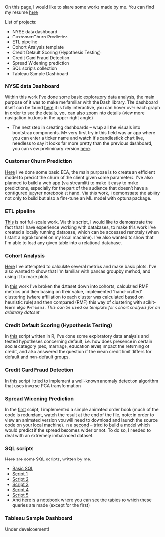 On this page, I would like to share some works made by me. You can find my resume [here](https://spb.hh.ru/resume/03d9e35dff096d7a650039ed1f4e4e39726f7a?hhtmFrom=account_login)

List of projects:

- NYSE data dashboard
- Customer Churn Prediction
- ETL pipeline
- Cohort Analysis template
- Credit Default Scoring (Hypothesis Testing)
- Credit Card Fraud Detection
- Spread Widening prediction
- SQL scripts collection
- Tableau Sample Dashboard

### NYSE data Dashboard

Within this work I've done some basic exploratory data analysis, the main purpose of it was to make me familiar with the Dash library. The dashboard itself can be found [here](https://nyse-data.herokuapp.com/) it is fully interactive, you can hover over each graph in order to see the details, you can also zoom into details (view more navigation buttons in the upper right angle)

- The next step in creating dashboards – wrap all the visuals into bootstrap components. My very first try in this field was an app where you can enter a ticker name and watch it's candlestick chart live, needless to say it looks far more pretty than the previous dashboard, you can view preliminary version [here](https://yukontaf-stock-plot.herokuapp.com/).

### Customer Churn Prediction

[Here](churnAnalysis.html) I've done some basic EDA, the main purpose is to create an efficient model to predict the churn of the client given some parameters. I've also planned to build a web app (via streamlit) to make it easy to make predictions, especially for the part of the audience that doesn't have a configured jupyter notebook at hand. Via this work, I demonstrate the ability not only to build but also a fine-tune an ML model with optuna package.

### ETL pipeline

[This](etl.html) is not full-scale work. Via this script, I would like to demonstrate the fact that I have experience working with databases, to make this work I've created a locally running database, which can be accessed remotely (when I start a ngrok tunnel on my local machine). I've also wanted to show that I'm able to load any given table into a relational database.

### Cohort Analysis

[Here](Case6.html) I've attempted to calculate several metrics and make basic plots. I've also wanted to show that I'm familiar with pandas groupby method, and using it to make plots.

In [this](cohortAnalysis.html) work I've broken the dataset down into cohorts, calculated RMF metrics and then basing on their value, implemented  'hand-crafted' clustering (where affiliation to each cluster was calculated based on heuristic rule) and then compared (RMF) this way of clustering with scikit-learn algo K-means. *This can be used as template for cohort analysis for an arbitrary dataset*  

### Credit Default Scoring (Hypothesis Testing)

In [this](creditScore.html) script written in R, I've done some exploratory data analysis and tested hypotheses concerning default, i.e. how does presence in certain social category (sex, marriage, education level) impact the returning of credit, and also answered the question if the mean credit limit differs for default and non-default groups.

### Credit Card Fraud Detection

In [this](ccFraudDetection.html) script I tried to implement a well-known anomaly detection algorithm that uses inverse PCA transformation 

### Spread Widening Prediction

In the [first](orderBook.html) script, I implemented a simple animated order book (much of the code is redundant, watch the result at the end of the file, note: in order to view an animated version you will need to download and launch the source code on your local machine). In a [second](spreadWideningPred.html) – tried to build a model which would predict if the spread becomes wider or not. To do so, I needed to deal with an extremely imbalanced dataset.

### SQL scripts

Here are some SQL scripts, written by me.

- [Basic SQL](basicSQL.html)
- [Script 1](https://github.com/yukontaf/projects/blob/master/script1.sql)
- [Script 2](https://github.com/yukontaf/projects/blob/master/script2.sql)
- [Script 3](https://github.com/yukontaf/projects/blob/master/script3.sql)
- [Script 4](https://github.com/yukontaf/projects/blob/master/script4.sql)
- [Script 5](https://github.com/yukontaf/projects/blob/master/script5.sql)
- And [here](tables.html) is a notebook where you can see the tables to which these queries are made (except for the first)

### Tableau Sample Dashboard

Under developement!
